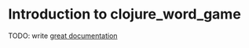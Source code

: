 # Introduction to clojure_word_game

TODO: write [great documentation](http://jacobian.org/writing/what-to-write/)
